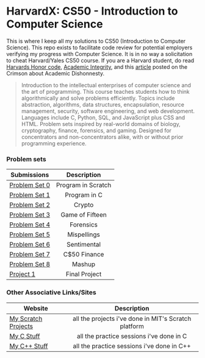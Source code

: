 <!-- https://github.com/adam-p/markdown-here/wiki/Markdown-Cheatsheet -->

HarvardX: CS50 - Introduction to Computer Science
=================
This is where I keep all my solutions to CS50 (Introduction to Computer Science). This repo exists to facilitate code review for potential employers verifying my progress with Computer Science. It is in no way a solicitation to cheat Harvard/Yales CS50 course. If you are a Harvard student, do read [Harvards Honor code](https://honor.fas.harvard.edu/honor-code), [Academic Integrity](https://college.harvard.edu/academics/academic-integrity), and this [article](http://www.thecrimson.com/article/2017/5/3/cs50-cheating-cases-2017/) posted on the Crimson about Academic Dishonnesty.
>Introduction to the intellectual enterprises of computer science and the art of programming. This course teaches students how to think algorithmically and solve problems efficiently. Topics include abstraction, algorithms, data structures, encapsulation, resource management, security, software engineering, and web development. Languages include C, Python, SQL, and JavaScript plus CSS and HTML. Problem sets inspired by real-world domains of biology, cryptography, finance, forensics, and gaming. Designed for concentrators and non-concentrators alike, with or without prior programming experience.

### Problem sets
| Submissions        | Description           |
| ------------- |:--------------------:|
| [Problem Set 0](https://scratch.mit.edu/projects/164751294/)     | Program in Scratch |
| [Problem Set 1](https://github.com/glennlopez/CS50.HarvardX/tree/master/pset1)     | Program in C |
| [Problem Set 2](https://github.com/glennlopez/CS50.HarvardX/tree/master/pset2)     | Crypto |
| [Problem Set 3](https://github.com/glennlopez/CS50.HarvardX/tree/master/pset3)     | Game of Fifteen |
| [Problem Set 4](https://github.com/glennlopez/CS50.HarvardX/tree/master/pset4)     | Forensics |
| [Problem Set 5](https://github.com/glennlopez/CS50.HarvardX/tree/master/pset5)     | Mispellings |
| [Problem Set 6](https://github.com/glennlopez/CS50.HarvardX/tree/master/pset6)     | Sentimental |
| [Problem Set 7](https://github.com/glennlopez/CS50.HarvardX/tree/master/pset7)     | C$50 Finance |
| [Problem Set 8](https://github.com/glennlopez/CS50.HarvardX/tree/master/pset8)     | Mashup |
| [Project 1](https://github.com/glennlopez/CS50.HarvardX/tree/master/final)     | Final Project |

### Other Associative Links/Sites
| Website        | Description           |
| ------------- |:--------------------:|
| [My Scratch Projects](https://scratch.mit.edu/users/glennlopez/)     | all the projects i've done in MIT's Scratch platform |
| [My C Stuff](https://github.com/glennlopez/Cpp.Playground/tree/master/c_practice)     | all the practice sessions i've done in C |
| [My C++ Stuff](https://github.com/glennlopez/Cpp.Playground/tree/master/cpp_practice)     | all the practice sessions i've done in C++ |

